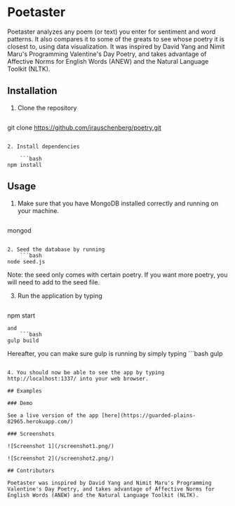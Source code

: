 # Poetaster

Poetaster analyzes any poem (or text) you enter for sentiment and word patterns. It also compares it to some of the greats to see whose poetry it is closest to, using data visualization. It was inspired by David Yang and Nimit Maru's Programming Valentine's Day Poetry, and takes advantage of Affective Norms for English Words (ANEW) and the Natural Language Toolkit (NLTK).

## Installation

1. Clone the repository

	```bash
git clone https://github.com/jrauschenberg/poetry.git
```

2. Install dependencies

	```bash
npm install
```

## Usage

1. Make sure that you have MongoDB installed correctly and running on your machine.
	```bash
mongod
```

2. Seed the database by running
	```bash
node seed.js
```
Note: the seed only comes with certain poetry. If you want more poetry, you will need to add to the seed file.

3. Run the application by typing
	```bash
npm start
```
and
	```bash
gulp build
```
Hereafter, you can make sure gulp is running by simply typing
	```bash
gulp
```

4. You should now be able to see the app by typing http://localhost:1337/ into your web browser.

## Examples

### Demo

See a live version of the app [here](https://guarded-plains-82965.herokuapp.com/)

### Screenshots

![Screenshot 1](/screenshot1.png/)

![Screenshot 2](/screenshot2.png/)

## Contributors

Poetaster was inspired by David Yang and Nimit Maru's Programming Valentine's Day Poetry, and takes advantage of Affective Norms for English Words (ANEW) and the Natural Language Toolkit (NLTK).

